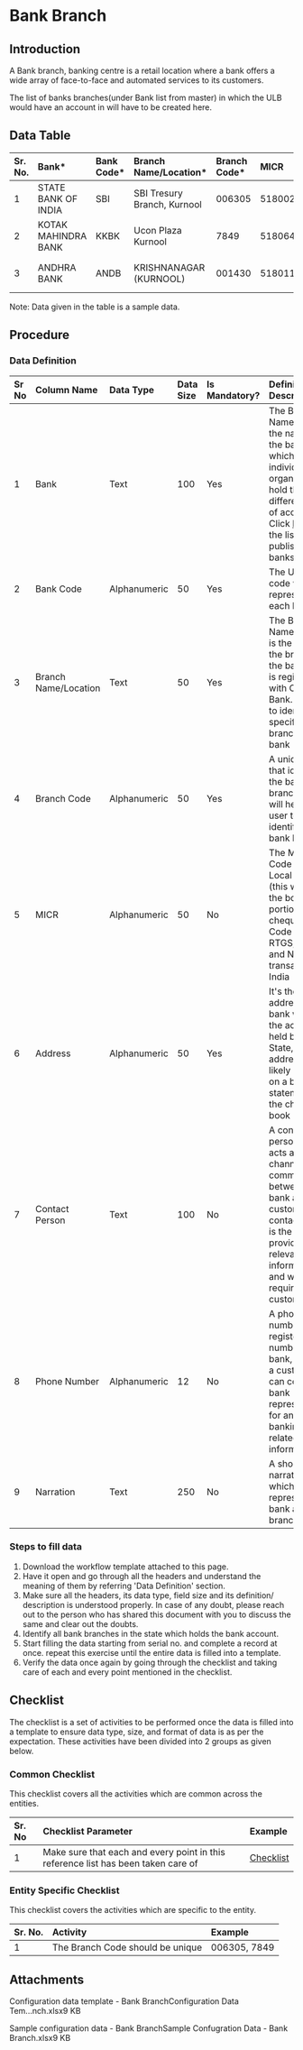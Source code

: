 # Bank Branch

## Introduction <a id="Introduction"></a>

A Bank branch, banking centre is a retail location where a bank offers a wide array of face-to-face and automated services to its customers.

The list of banks branches\(under Bank list from master\) in which the ULB would have an account in will have to be created here.

## Data Table <a id="Data-Table"></a>

| Sr. No. | Bank\* | Bank Code\* | Branch Name/Location\* | Branch Code\* | MICR | Address\* | Contact Person | Phone Number | Narration |
| :--- | :--- | :--- | :--- | :--- | :--- | :--- | :--- | :--- | :--- |
| 1 | STATE BANK OF INDIA | SBI | SBI Tresury Branch, Kurnool | 006305 | 518002007 | COLLECTOR COMPLEX DISTT KURNOOL ANDHRA PRADESH | Branch Manager | 0408743462 | Operating Current Accounts |
| 2 | KOTAK MAHINDRA BANK | KKBK | Ucon Plaza Kurnool | 7849 | 518064002 | Ucon Plaza, Park Road Kurnool | Branch Manager | 0812756943 | Nationalized Bank |
| 3 | ANDHRA BANK | ANDB | KRISHNANAGAR \(KURNOOL\) | 001430 | 518011010 | 80/112 Aabbas Nagarabbasnagar,Kurnool 518002 | Branch Manager | 022-2261759 | Nationalized Bank |

Note: Data given in the table is a sample data.

## Procedure <a id="Procedure"></a>

### Data Definition <a id="Data-Definition"></a>

| Sr No | Column Name | Data Type | Data Size | Is Mandatory? | Definition/ Description |
| :--- | :--- | :--- | :--- | :--- | :--- |
| 1 | Bank | Text | 100 | Yes | The Bank Name defines the name of the bank in which the individual or an organization hold the different type of accounts. Click [here](https://m.rbi.org.in/scripts/bs_viewcontent.aspx?Id=3657) for the list of RBI published banks |
| 2 | Bank Code | Alphanumeric | 50 | Yes | The Unique code which represents each bank |
| 3 | Branch Name/Location | Text | 50 | Yes | The Branch Name/Location is the name of the branch of the bank which is registered with Central Bank. It helps to identify any specific branch of the bank |
| 4 | Branch Code | Alphanumeric | 50 | Yes | A unique code that identifies the bank branch, this will help the user to easily identify the bank branch |
| 5 | MICR | Alphanumeric | 50 | No | The MICR Code is used in Local clearing \(this will be in the bottom portion of the cheque\). IFSC Code used for RTGS, IMPS and NEFT transactions in India |
| 6 | Address | Alphanumeric | 50 | Yes | It's the address of the bank where the account is held by the State, the address is likely printed on a bank statement or in the cheque book |
| 7 | Contact Person | Text | 100 | No | A contact person who acts as a channel of communication between the bank and the customer, a contact person is the one who provides relevant information as and when required by the customer |
| 8 | Phone Number | Alphanumeric | 12 | No | A phone number is the registered number of the bank, wherein a customer can contact a bank representative for any kind of banking-related information |
| 9 | Narration | Text | 250 | No | A short narration which represents the bank and branch |

### Steps to fill data <a id="Steps-to-fill-data"></a>

1. Download the workflow template attached to this page.
2. Have it open and go through all the headers and understand the meaning of them by referring 'Data Definition' section.
3. Make sure all the headers, its data type, field size and its definition/ description is understood properly. In case of any doubt, please reach out to the person who has shared this document with you to discuss the same and clear out the doubts.
4. Identify all bank branches in the state which holds the bank account.
5. Start filling the data starting from serial no. and complete a record at once. repeat this exercise until the entire data is filled into a template.
6. Verify the data once again by going through the checklist and taking care of each and every point mentioned in the checklist.

## Checklist <a id="Checklist"></a>

The checklist is a set of activities to be performed once the data is filled into a template to ensure data type, size, and format of data is as per the expectation. These activities have been divided into 2 groups as given below.

### Common Checklist <a id="Common-Checklist"></a>

This checklist covers all the activities which are common across the entities.

| Sr. No | Checklist Parameter | Example |
| :--- | :--- | :--- |
| 1 | Make sure that each and every point in this reference list has been taken care of | [Checklist](https://digit-discuss.atlassian.net/wiki/spaces/DO/pages/502203140/Checklist) |

### Entity Specific Checklist <a id="Entity-Specific-Checklist"></a>

This checklist covers the activities which are specific to the entity.

| Sr. No. | Activity | Example |
| :--- | :--- | :--- |
| 1 | The Branch Code should be unique | 006305, 7849 |

## Attachments <a id="Attachments"></a>

Configuration data template - Bank BranchConfiguration Data Tem...nch.xlsx9 KB

Sample configuration data - Bank BranchSample Confugration Data - Bank Branch.xlsx9 KB

